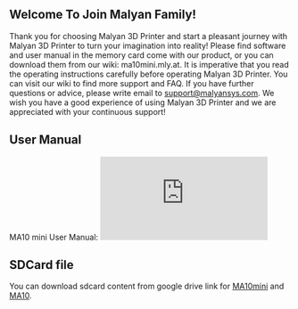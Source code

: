 
## Welcome To Join Malyan Family!

 Thank you for choosing Malyan 3D Printer and start a
pleasant journey with Malyan 3D Printer to turn your
imagination into reality!
 Please find software and user manual in the memory
card come with our product, or you can download them
from our wiki: ma10mini.mly.at. It is imperative that you
read the operating instructions carefully before operating
Malyan 3D Printer.
 You can visit our wiki to find more support and FAQ. If
you have further questions or advice, please write email to
support@malyansys.com. 
 We wish you have a good experience of using Malyan
3D Printer and we are appreciated with your continuous
support! 

## User Manual

MA10 mini User Manual: 
<embed src="https://malyansystem.github.io/ma10wiki/manual-ma10mini.pdf" type="application/pdf" />

## SDCard file

You can download sdcard content from google drive link for [MA10mini](https://drive.google.com/file/d/1BaN6-xSl-wVWZxy11NHtjMq0_4DtFgz4/view?usp=sharing) and [MA10](https://drive.google.com/file/d/1uDF6UuBPYfWFkBjgCh28dX_BEGUVY2NM/view?usp=sharing).
